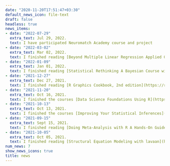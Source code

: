 ```yaml
---
date: "2020-11-20T17:51:47+03:30"
default_news_icon: file-text
draft: false
headless: true
news_items:
- date: "2022-07-29"
  extra_text: Jul 29, 2022.
  text: I have participated Neuromatch Academy course and project
- date: "2022-03-02"
  extra_text: Mar 02, 2022.
  text: I finished reading [Beyond Multiple Linear Regression Applied Generalized Linear Models and Multilevel Models in R](https://bookdown.org/roback/bookdown-BeyondMLR/)
- date: "2022-01-09"
  extra_text: Jan 01, 2022.
  text: I finished reading [Statistical Rethinking A Bayesian Course with Examples in R and Stan](https://www.routledge.com/Statistical-Rethinking-A-Bayesian-Course-with-Examples-in-R-and-STAN/McElreath/p/book/9780367139919#:~:text=Book%20Description-,Statistical%20Rethinking%3A%20A%20Bayesian%20Course%20with%20Examples%20in%20R%20and,calculations%20that%20are%20usually%20automated.)
- date: "2021-12-27"
  extra_text: Dec 27, 2021.
  text: I finished reading [R Graphics Cookbook, 2nd edition](https://r-graphics.org)
- date: "2021-11-20"
  extra_text: Oct 16, 2021.
  text: I finished the courses [Data Science Foundations Using R](https://www.coursera.org/account/accomplishments/specialization/YZL3AFSR4JMJ) in Coursera
- date: "2021-10-13"
  extra_text: Oct 13, 2021.
  text: I finished the courses [Improving Your Statistical Inferences](https://coursera.org/verify/BYPX7EN3SYM7) in Coursera
- date: "2021-09-15"
  extra_text: Sept 15, 2021.
  text: I finished reading [Doing Meta-Analysis with R A Hands-On Guide](https://bookdown.org/MathiasHarrer/Doing_Meta_Analysis_in_R/)
- date: "2021-10-05"
  extra_text: Oct 05, 2021.
  text: I finished reading [Structural Equation Modeling with lavaan](https://www.wiley.com/en-us/Structural+Equation+Modeling+with+lavaan-p-9781786303691#:~:text=Structural%20Equation%20Modeling%20with%20lavaan%20thus%20helps%20the%20reader%20to,variables%20and%20latent%20growth%20models.)
num_news: 7
show_news_icons: true
title: news
---
```

